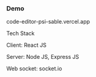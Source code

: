 ### Demo

code-editor-psi-sable.vercel.app

Tech Stack

Client: React JS

Server: Node JS, Express JS

Web socket: socket.io
